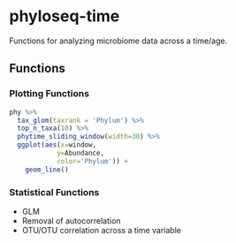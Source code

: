 # phyloseq-time

Functions for analyzing microbiome data across a time/age.

## Functions

### Plotting Functions

```R
phy %>%
  tax_glom(taxrank = 'Phylum') %>%
  top_n_taxa(10) %>%
  phytime_sliding_window(width=30) %>%
  ggplot(aes(x=window,
            y=Abundance,
            color='Phylum')) +
    geom_line()
```


### Statistical Functions

- GLM
- Removal of autocorrelation
- OTU/OTU correlation across a time variable
